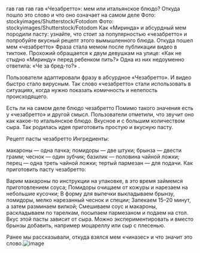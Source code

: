 гав гав гав гав «Чезабретто»: мем или итальянское блюдо? Откуда пошло это слово и что оно означает на самом деле
Фото: stockyimages/Shutterstock/Fotodom
Фото: stockyimages/Shutterstock/Fotodom
Как «Миринда» и абсурдный мем породили пасту: узнайте, что стоит за популярностью «чезабретто» и попробуйте вкусный рецепт этого вымышленного блюда.
Откуда пошел мем «чезабретто»
Фраза стала мемом после публикации видео в тиктоке. Прохожий обращается к двум девушкам на улице: «Как не стыдно «Миринду» перед ребенком пить?» Одна из них недоуменно ответила: «Че за бред-то?» .

Пользователи адаптировали фразу в абсурдное «Чезабретто». И видео быстро стало вирусным. Так слово «чезабретто» стали использовать в ситуациях, когда нужно показать комичность и нелепость происходящего.


Есть ли на самом деле блюдо чезабретто
Помимо такого значения есть у «чезабретто» и другой смысл. Пользователи отметили, что звучит оно как какое-то итальянское блюдо. Вкусное и с большим количеством сыра. Так родилась идея приготовить простую и вкусную пасту.

Рецепт пасты чезабретто
Ингредиенты:

макароны — одна пачка;
помидоры — две штуки;
брынза — двести грамм;
чеснок — один зубчик;
базилик — половина чайной ложки;
перец — одна треть чайной ложки;
тертый пармезан — для подачи.
Как приготовить пасту чезабретто:

Варим макароны по инструкции на упаковке, в это время займемся приготовлением соуса;
Помидоры очищаем от кожуры и нарезаем на небольшие кусочки;
В форму для выпечки выкладываем брынзу, помидоры, мелко нарезанный чеснок и специи;
Запекаем 15–20 минут, а затем разминаем вилкой;
Смешиваем соус и макароны, раскладываем по тарелкам, посыпаем пармезаном и подаем на стол.
Вкус этой пасты зависит от сыра. Можно экспериментировать и вместо брынзы добавить, например моцареллу или сыр с плесенью.


Ранее мы рассказывали, откуда взялся мем «чиназес» и что значит это слово.![image](https://github.com/user-attachments/assets/bf40dd3f-91d4-4260-9eec-1772fa5900a2)
